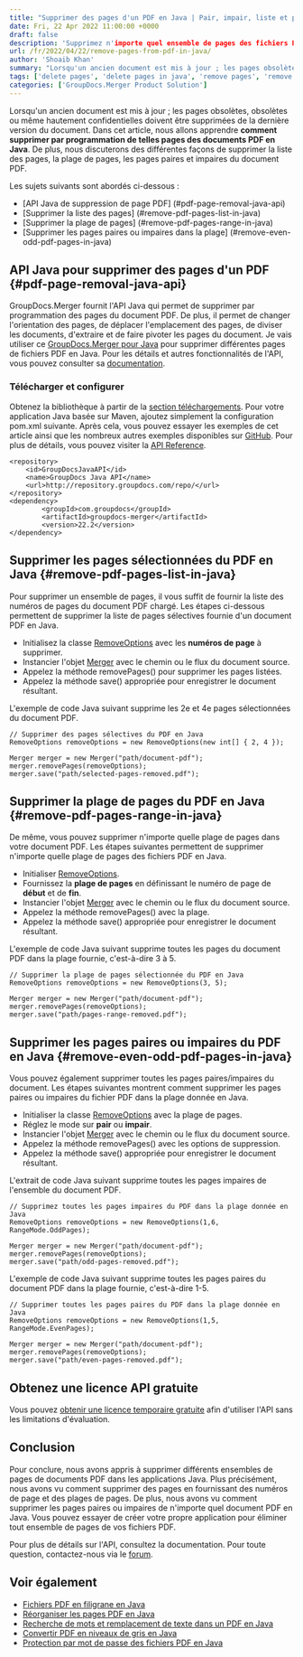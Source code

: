 ```yaml
---
title: "Supprimer des pages d'un PDF en Java | Pair, impair, liste et plage"
date: Fri, 22 Apr 2022 11:00:00 +0000
draft: false
description: 'Supprimez n'importe quel ensemble de pages des fichiers PDF à l'aide de Java. Supprimer la liste des pages, toute plage donnée, les pages paires ou impaires des fichiers PDF dans les applications.'
url: /fr/2022/04/22/remove-pages-from-pdf-in-java/
author: 'Shoaib Khan'
summary: "Lorsqu'un ancien document est mis à jour ; les pages obsolètes, obsolètes ou même hautement confidentielles doivent être supprimées de la dernière version du document. Dans cet article, nous allons apprendre **comment supprimer par programmation de telles pages des documents PDF en Java**. De plus, nous discuterons des différentes façons de supprimer la liste des pages, la plage de pages, les pages paires et impaires du document PDF."
tags: ['delete pages', 'delete pages in java', 'remove pages', 'remove pages in java', 'delete pages from pdf in java']
categories: ['GroupDocs.Merger Product Solution']
---
```


Lorsqu'un ancien document est mis à jour ; les pages obsolètes, obsolètes ou même hautement confidentielles doivent être supprimées de la dernière version du document. Dans cet article, nous allons apprendre **comment supprimer par programmation de telles pages des documents PDF en Java**. De plus, nous discuterons des différentes façons de supprimer la liste des pages, la plage de pages, les pages paires et impaires du document PDF.

Les sujets suivants sont abordés ci-dessous :

- [API Java de suppression de page PDF] (#pdf-page-removal-java-api)
- [Supprimer la liste des pages] (#remove-pdf-pages-list-in-java)
- [Supprimer la plage de pages] (#remove-pdf-pages-range-in-java)
- [Supprimer les pages paires ou impaires dans la plage] (#remove-even-odd-pdf-pages-in-java)

## API Java pour supprimer des pages d'un PDF {#pdf-page-removal-java-api}

GroupDocs.Merger fournit l'API Java qui permet de supprimer par programmation des pages du document PDF. De plus, il permet de changer l'orientation des pages, de déplacer l'emplacement des pages, de diviser les documents, d'extraire et de faire pivoter les pages du document. Je vais utiliser ce [GroupDocs.Merger pour Java][1] pour supprimer différentes pages de fichiers PDF en Java. Pour les détails et autres fonctionnalités de l'API, vous pouvez consulter sa [documentation][2].

### Télécharger et configurer

Obtenez la bibliothèque à partir de la [section téléchargements][3]. Pour votre application Java basée sur Maven, ajoutez simplement la configuration pom.xml suivante. Après cela, vous pouvez essayer les exemples de cet article ainsi que les nombreux autres exemples disponibles sur [GitHub][4]. Pour plus de détails, vous pouvez visiter la [API Reference][5].

```
<repository>
	<id>GroupDocsJavaAPI</id>
	<name>GroupDocs Java API</name>
	<url>http://repository.groupdocs.com/repo/</url>
</repository>
<dependency>
        <groupId>com.groupdocs</groupId>
        <artifactId>groupdocs-merger</artifactId>
        <version>22.2</version> 
</dependency>
```

## Supprimer les pages sélectionnées du PDF en Java {#remove-pdf-pages-list-in-java}

Pour supprimer un ensemble de pages, il vous suffit de fournir la liste des numéros de pages du document PDF chargé. Les étapes ci-dessous permettent de supprimer la liste de pages sélectives fournie d'un document PDF en Java.

- Initialisez la classe [RemoveOptions][6] avec les **numéros de page** à supprimer.
- Instancier l'objet [Merger][7] avec le chemin ou le flux du document source.
- Appelez la méthode removePages() pour supprimer les pages listées.
- Appelez la méthode save() appropriée pour enregistrer le document résultant.

L'exemple de code Java suivant supprime les 2e et 4e pages sélectionnées du document PDF.

```
// Supprimer des pages sélectives du PDF en Java
RemoveOptions removeOptions = new RemoveOptions(new int[] { 2, 4 });

Merger merger = new Merger("path/document-pdf");
merger.removePages(removeOptions);
merger.save("path/selected-pages-removed.pdf");
```

## Supprimer la plage de pages du PDF en Java {#remove-pdf-pages-range-in-java}

De même, vous pouvez supprimer n'importe quelle plage de pages dans votre document PDF. Les étapes suivantes permettent de supprimer n'importe quelle plage de pages des fichiers PDF en Java.

- Initialiser [RemoveOptions][6].
- Fournissez la **plage de pages** en définissant le numéro de page de **début** et de **fin**.
- Instancier l'objet [Merger][7] avec le chemin ou le flux du document source.
- Appelez la méthode removePages() avec la plage.
- Appelez la méthode save() appropriée pour enregistrer le document résultant.

L'exemple de code Java suivant supprime toutes les pages du document PDF dans la plage fournie, c'est-à-dire 3 à 5.

```
// Supprimer la plage de pages sélectionnée du PDF en Java
RemoveOptions removeOptions = new RemoveOptions(3, 5);

Merger merger = new Merger("path/document-pdf");
merger.removePages(removeOptions);
merger.save("path/pages-range-removed.pdf");
```

## Supprimer les pages paires ou impaires du PDF en Java {#remove-even-odd-pdf-pages-in-java}

Vous pouvez également supprimer toutes les pages paires/impaires du document. Les étapes suivantes montrent comment supprimer les pages paires ou impaires du fichier PDF dans la plage donnée en Java.

- Initialiser la classe [RemoveOptions][6] avec la plage de pages.
- Réglez le mode sur **pair** ou **impair**.
- Instancier l'objet [Merger][7] avec le chemin ou le flux du document source.
- Appelez la méthode removePages() avec les options de suppression.
- Appelez la méthode save() appropriée pour enregistrer le document résultant.

L'extrait de code Java suivant supprime toutes les pages impaires de l'ensemble du document PDF.

```
// Supprimez toutes les pages impaires du PDF dans la plage donnée en Java
RemoveOptions removeOptions = new RemoveOptions(1,6, RangeMode.OddPages);

Merger merger = new Merger("path/document-pdf");
merger.removePages(removeOptions);
merger.save("path/odd-pages-removed.pdf");
```

L'exemple de code Java suivant supprime toutes les pages paires du document PDF dans la plage fournie, c'est-à-dire 1-5.

```
// Supprimer toutes les pages paires du PDF dans la plage donnée en Java
RemoveOptions removeOptions = new RemoveOptions(1,5, RangeMode.EvenPages);

Merger merger = new Merger("path/document-pdf");
merger.removePages(removeOptions);
merger.save("path/even-pages-removed.pdf");
```

## Obtenez une licence API gratuite

Vous pouvez [obtenir une licence temporaire gratuite][8] afin d'utiliser l'API sans les limitations d'évaluation.

## Conclusion

Pour conclure, nous avons appris à supprimer différents ensembles de pages de documents PDF dans les applications Java. Plus précisément, nous avons vu comment supprimer des pages en fournissant des numéros de page et des plages de pages. De plus, nous avons vu comment supprimer les pages paires ou impaires de n'importe quel document PDF en Java. Vous pouvez essayer de créer votre propre application pour éliminer tout ensemble de pages de vos fichiers PDF.

Pour plus de détails sur l'API, consultez la documentation. Pour toute question, contactez-nous via le [forum][14].

## Voir également
- [Fichiers PDF en filigrane en Java][9]
- [Réorganiser les pages PDF en Java][10]
- [Recherche de mots et remplacement de texte dans un PDF en Java][11]
- [Convertir PDF en niveaux de gris en Java][12]
- [Protection par mot de passe des fichiers PDF en Java][13]

[1]: https://products.groupdocs.com/merger/java
[2]: https://docs.groupdocs.com/merger/java/
[3]: https://downloads.groupdocs.com/merger/java
[4]: https://github.com/groupdocs-merger/GroupDocs.Merger-for-Java
[5]: https://apireference.groupdocs.com/merger/java
[6]: https://apireference.groupdocs.com/merger/java/com.groupdocs.merger.domain.options/RemoveOptions
[7]: https://apireference.groupdocs.com/merger/java/com.groupdocs.merger/Merger
[8]: https://purchase.groupdocs.com/temporary-license
[9]: https://blog.groupdocs.com/2021/06/26/add-watermark-to-pdf-in-java/
[10]: https://blog.groupdocs.com/2022/03/10/move-pdf-pages-in-java/
[11]: https://blog.groupdocs.com/2022/03/08/find-and-replace-text-in-pdf-in-java/
[12]: https://blog.groupdocs.com/2022/03/02/convert-pdf-to-grayscale-jpg-png-images-in-java/
[13]: https://blog.groupdocs.com/2021/12/07/password-protect-pdf-files-in-java/
[14]: https://forum.groupdocs.com/
